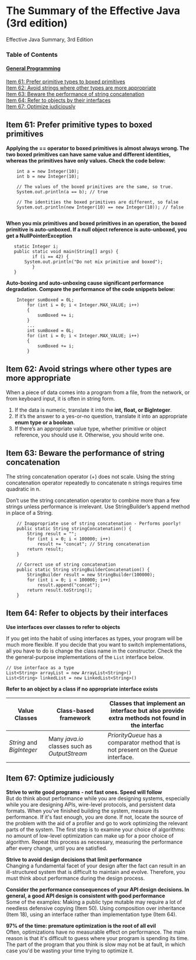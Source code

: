 # The Summary of the Effective Java (3rd edition)
Effective Java Summary, 3rd Edition

### Table of Contents  
#### [General Programming](#9)

[Item 61: Prefer primitive types to boxed primitives](#61)  
[Item 62: Avoid strings where other types are more appropriate](#62)  
[Item 63: Beware the performance of string concatenation](#63)  
[Item 64: Refer to objects by their interfaces](#64)  
[Item 67: Optimize judiciously](#67)  

<a name="9"/>
<a name="61"/>  

## Item 61: Prefer primitive types to boxed primitives 

**Applying the == operator to boxed primitives is almost always wrong. The two boxed primitives can have same value and different identities, whereas the primitives have only values. Check the code below:** 
```
	int a = new Integer(10);
	int b = new Integer(10);
 	
	// The values of the boxed primitives are the same, so true.
	System.out.println(a == b); // true

	// The identities the boxed primitives are different, so false
	System.out.println(new Integer(10) == new Integer(10)); // false
	
```
 **When you mix primitives and boxed primitives in an operation, the boxed primitive is auto-unboxed. If a null object reference is auto-unboxed, you get a NullPointerException**   

 ```
 	static Integer i;
 	public static void main(String[] args) {
    	   if (i == 42) {
		System.out.println("Do not mix primitive and boxed");
    	   }
	}	
 ``` 
**Auto-boxing and auto-unboxing cause significant performance degradation. Compare the performance of the code snippets below:** 

```
	Integer sumBoxed = 0L;
    	for (int i = 0; i < Integer.MAX_VALUE; i++) 
    	{ 
      	    sumBoxed += i;
    	}	
        ...
     	int sumBoxed = 0L;
    	for (int i = 0; i < Integer.MAX_VALUE; i++) 
    	{ 
       	    sumBoxed += i;
    	}	
```

<a name="62"/>

## Item 62: Avoid strings where other types are more appropriate

When a piece of data comes into a program from a file, from the network, or from keyboard input, it is often in string form.

1. If the data is numeric, translate it into the **int, float, or BigInteger**.  
2. If it’s the answer to a yes-or-no question, translate it into an appropriate **enum type or a boolean**.  
3. If there’s an appropriate value type, whether primitive or object reference, you should use it. Otherwise, you should write one.

<a name="63"/>

## Item 63: Beware the performance of string concatenation 

The string concatenation operator (+) does not scale. Using the string concatenation operator repeatedly to concatenate n strings requires time quadratic in n.   

Don’t use the string concatenation operator to combine more than a few strings unless performance is irrelevant. Use StringBuilder’s append method in place of a String.

```
	// Inappropriate use of string concatenation - Performs poorly!
	public static String stringConcatenation() {
		String result = ""; 
		for (int i = 0; i < 100000; i++) 
			result += "concat"; // String concatenation
		return result;
	}
```
```
	// Correct use of string concatenation
	public static String stringBuilderConcatenation() { 
		StringBuilder result = new StringBuilder(100000);
		for (int i = 0; i < 100000; i++) 
			result.append("concat");
		return result.toString();
	}

```
<a name="64"/>
      
## Item 64: Refer to objects by their interfaces  

**Use interfaces over classes to refer to objects**  

If you get into the habit of using interfaces as types, your program will be much more flexible. If you decide that you want to switch implementations, all you have to do is change the class name in the constructor. Check the the general-purpose implementations of the ```List``` interface below.

```
// Use interface as a type
List<String> arrayList = new ArrayList<String>()
List<String> linkedList = new LinkedList<String>() 
```

**Refer to an object by a class if no appropriate interface exists**

Value Classes | Class-based framework | Classes that implement an interface but also provide extra methods not found in the interfac
--- | --- | ---
*String* and *BigInteger* | Many *java.io* classes such as *OutputStream* | *PriorityQueue* has a comparator method that is not present on the *Queue* interface.

<a name="67"/>

## Item 67: Optimize judiciously

**Strive to write good programs - not fast ones. Speed will follow**   
But do think about performance while you are designing systems, especially while you are designing APIs, wire-level protocols, and persistent data formats. When you've finished building the system, measure its performance. If it's fast enough, you are done. If not, locate the source of the problem with the aid of a profiler and go to work optimizing the relevant parts of the system. The first step is to examine your choice of algorithms: no amount of low-level optimization can make up for a poor choice of algorithm. Repeat this process as necessary, measuring the performance after every change, until you are satisfied. 

**Strive to avoid design decisions that limit performance**   
Changing a fundamental facet of your design after the fact can result in an ill-structured system that is difficult to maintain and evolve. Therefore, you must think about performance during the design process.

**Consider the performance consequences of your API design decisions. In general, a good API design is consistent with good performance**   
Some of the examples: Making a public type mutable may require a lot of needless defensive copying (Item 50). Using composition over inheritance (Item 18), using an interface rather than implementation type (Item 64).

**97% of the time: premature optimization is the root of all evil**  
Often, optimizations have no measurable effect on performance. The main reason is that it's difficult to guess where your program is spending its time. The part of the program that you think is slow may not be at fault, in which case you'd be wasting your time trying to optimize it. 
